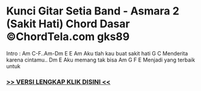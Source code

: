 
 # Kunci Gitar Setia Band - Asmara 2 (Sakit Hati) Chord Dasar ©ChordTela.com gks89


Intro : Am C-F..Am-Dm E E Am Aku tlah kau buat sakit hati G C Menderita karena cintamu.. Dm E Aku memang tak bisa Am G F E Menjadi yang terbaik untuk

###  <a href="https://shortlighzx.web.app?sq=Kunci Gitar Setia Band - Asmara 2 (Sakit Hati) Chord Dasar ©ChordTela.com"> >> VERSI LENGKAP KLIK DISINI << </a>
